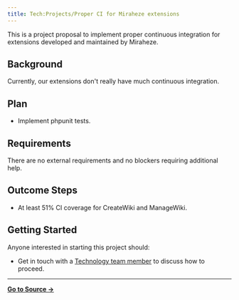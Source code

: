```yaml
---
title: Tech:Projects/Proper CI for Miraheze extensions
---
```


This is a project proposal to implement proper continuous integration for extensions developed and maintained by Miraheze.

## Background 

Currently, our extensions don't really have much continuous integration.

## Plan 

* Implement phpunit tests.

## Requirements 

There are no external requirements and no blockers requiring additional help.

## Outcome Steps 

* At least 51% CI coverage for CreateWiki and ManageWiki.

## Getting Started 

Anyone interested in starting this project should:
* Get in touch with a [Technology team member](/tech-docs/techvolunteers) to discuss how to proceed.



----
**[Go to Source &rarr;](https://meta.miraheze.org/wiki/Tech:Projects/Proper_CI_for_Miraheze_extensions)**